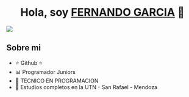 <div align="center">
<h1 align="center">Hola, soy <a href="FERNANDO GARCIA">FERNANDO GARCIA</a> 👋</h1>
</div>
 <img src="https://github.com/GarciaFernando1/GarciaFernando1/assets/113075299/2bc0f20c-2f03-4c1b-8930-f860df934598
" />



## Sobre mi

- ⭐ Github ⭐
- 📊 Programador Juniors 
- 📲 TECNICO EN PROGRAMACION
- 📗 Estudios completos en la UTN - San Rafael - Mendoza
